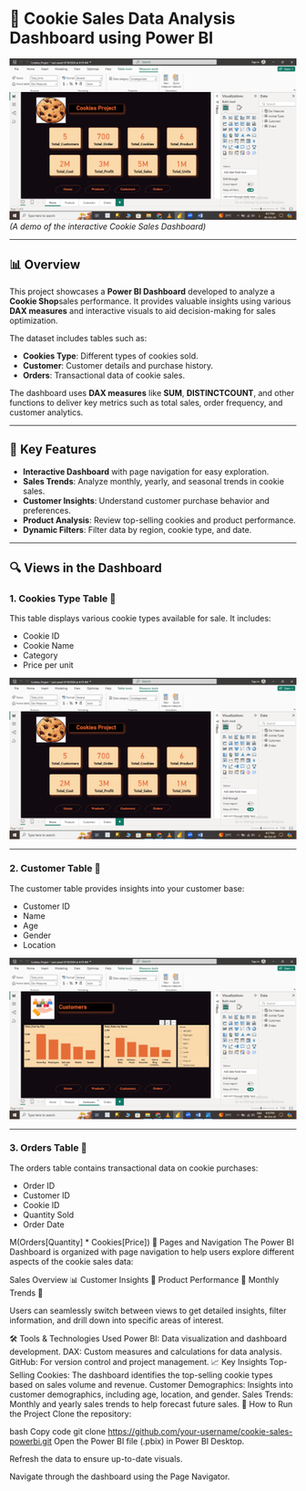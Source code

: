# 🍪 Cookie Sales Data Analysis Dashboard using Power BI

![Cookie Shop Sales Dashboard Demo](image/Home_page.png)  
*(A demo of the interactive Cookie Sales Dashboard)*

---

## 📊 Overview

This project showcases a **Power BI Dashboard** developed to analyze a **Cookie Shop**sales performance. It provides valuable insights using various **DAX measures** and interactive visuals to aid decision-making for sales optimization.

The dataset includes tables such as:
- **Cookies Type**: Different types of cookies sold.
- **Customer**: Customer details and purchase history.
- **Orders**: Transactional data of cookie sales.

The dashboard uses **DAX measures** like **SUM**, **DISTINCTCOUNT**, and other functions to deliver key metrics such as total sales, order frequency, and customer analytics.

---

## 🚀 Key Features

- **Interactive Dashboard** with page navigation for easy exploration.
- **Sales Trends**: Analyze monthly, yearly, and seasonal trends in cookie sales.
- **Customer Insights**: Understand customer purchase behavior and preferences.
- **Product Analysis**: Review top-selling cookies and product performance.
- **Dynamic Filters**: Filter data by region, cookie type, and date.

---

## 🔍 Views in the Dashboard

### 1. **Cookies Type Table** 🍪
This table displays various cookie types available for sale. It includes:
- Cookie ID
- Cookie Name
- Category
- Price per unit

![Cookies Type Table](image/Home_page.png)

---

### 2. **Customer Table** 👥
The customer table provides insights into your customer base:
- Customer ID
- Name
- Age
- Gender
- Location

![Customer Table](image/Customer_page.png)

---

### 3. **Orders Table** 🛒
The orders table contains transactional data on cookie purchases:
- Order ID
- Customer ID
- Cookie ID
- Quantity Sold
- Order Date

M(Orders[Quantity] * Cookies[Price])
📂 Pages and Navigation
The Power BI Dashboard is organized with page navigation to help users explore different aspects of the cookie sales data:

Sales Overview 📊
Customer Insights 👥
Product Performance 🍪
Monthly Trends 📅


Users can seamlessly switch between views to get detailed insights, filter information, and drill down into specific areas of interest.

🛠️ Tools & Technologies Used
Power BI: Data visualization and dashboard development.
DAX: Custom measures and calculations for data analysis.
GitHub: For version control and project management.
📈 Key Insights
Top-Selling Cookies: The dashboard identifies the top-selling cookie types based on sales volume and revenue.
Customer Demographics: Insights into customer demographics, including age, location, and gender.
Sales Trends: Monthly and yearly sales trends to help forecast future sales.
📎 How to Run the Project
Clone the repository:

bash
Copy code
git clone https://github.com/your-username/cookie-sales-powerbi.git
Open the Power BI file (.pbix) in Power BI Desktop.

Refresh the data to ensure up-to-date visuals.

Navigate through the dashboard using the Page Navigator.

